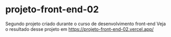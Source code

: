 # projeto-front-end-02
Segundo projeto criado durante o curso de desenvolvimento front-end
Veja o resultado desse projeto em https://projeto-front-end-02.vercel.app/

